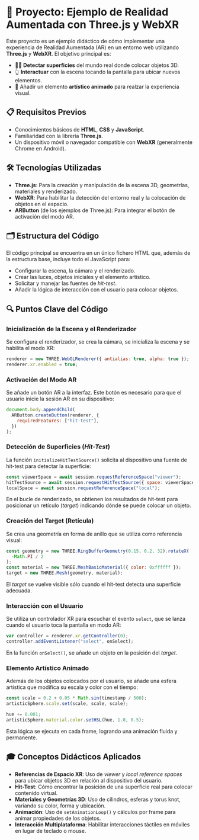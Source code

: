 # 🚀 Proyecto: Ejemplo de Realidad Aumentada con Three.js y WebXR

Este proyecto es un ejemplo didáctico de cómo implementar una experiencia de Realidad Aumentada (AR) en un entorno web utilizando **Three.js** y **WebXR**. El objetivo principal es:

- 🕵️‍♂️ **Detectar superficies** del mundo real donde colocar objetos 3D.
- 👆 **Interactuar** con la escena tocando la pantalla para ubicar nuevos elementos.
- 🎨 Añadir un elemento **artístico animado** para realzar la experiencia visual.

## 📋 Requisitos Previos

- Conocimientos básicos de **HTML**, **CSS** y **JavaScript**.
- Familiaridad con la librería **Three.js**.
- Un dispositivo móvil o navegador compatible con **WebXR** (generalmente Chrome en Android).

## 🛠 Tecnologías Utilizadas

- **Three.js**: Para la creación y manipulación de la escena 3D, geometrías, materiales y renderizado.
- **WebXR**: Para habilitar la detección del entorno real y la colocación de objetos en el espacio.
- **ARButton** (de los ejemplos de Three.js): Para integrar el botón de activación del modo AR.

## 🗂 Estructura del Código

El código principal se encuentra en un único fichero HTML que, además de la estructura base, incluye todo el JavaScript para:

- Configurar la escena, la cámara y el renderizado.
- Crear las luces, objetos iniciales y el elemento artístico.
- Solicitar y manejar las fuentes de _hit-test_.
- Añadir la lógica de interacción con el usuario para colocar objetos.

## 🔍 Puntos Clave del Código

### Inicialización de la Escena y el Renderizador

Se configura el renderizador, se crea la cámara, se inicializa la escena y se habilita el modo XR:

```javascript
renderer = new THREE.WebGLRenderer({ antialias: true, alpha: true });
renderer.xr.enabled = true;
```

### Activación del Modo AR

Se añade un botón AR a la interfaz. Este botón es necesario para que el usuario inicie la sesión AR en su dispositivo:

```javascript
document.body.appendChild(
  ARButton.createButton(renderer, {
    requiredFeatures: ["hit-test"],
  })
);
```

### Detección de Superficies (_Hit-Test_)

La función `initializeHitTestSource()` solicita al dispositivo una fuente de hit-test para detectar la superficie:

```javascript
const viewerSpace = await session.requestReferenceSpace("viewer");
hitTestSource = await session.requestHitTestSource({ space: viewerSpace });
localSpace = await session.requestReferenceSpace("local");
```

En el bucle de renderizado, se obtienen los resultados de hit-test para posicionar un retículo (_target_) indicando dónde se puede colocar un objeto.

### Creación del Target (Retícula)

Se crea una geometría en forma de anillo que se utiliza como referencia visual:

```javascript
const geometry = new THREE.RingBufferGeometry(0.15, 0.2, 32).rotateX(
  -Math.PI / 2
);
const material = new THREE.MeshBasicMaterial({ color: 0xffffff });
target = new THREE.Mesh(geometry, material);
```

El _target_ se vuelve visible sólo cuando el hit-test detecta una superficie adecuada.

### Interacción con el Usuario

Se utiliza un controlador XR para escuchar el evento `select`, que se lanza cuando el usuario toca la pantalla en modo AR:

```javascript
var controller = renderer.xr.getController(0);
controller.addEventListener("select", onSelect);
```

En la función `onSelect()`, se añade un objeto en la posición del _target_.

### Elemento Artístico Animado

Además de los objetos colocados por el usuario, se añade una esfera artística que modifica su escala y color con el tiempo:

```javascript
const scale = 0.2 + 0.05 * Math.sin(timestamp / 500);
artisticSphere.scale.set(scale, scale, scale);

hue += 0.001;
artisticSphere.material.color.setHSL(hue, 1.0, 0.5);
```

Esta lógica se ejecuta en cada frame, logrando una animación fluida y permanente.

## 🎓 Conceptos Didácticos Aplicados

- **Referencias de Espacio XR**: Uso de _viewer_ y _local reference spaces_ para ubicar objetos 3D en relación al dispositivo del usuario.
- **Hit-Test**: Cómo encontrar la posición de una superficie real para colocar contenido virtual.
- **Materiales y Geometrías 3D**: Uso de cilindros, esferas y torus knot, variando su color, forma y ubicación.
- **Animación**: Uso de `setAnimationLoop()` y cálculos por frame para animar propiedades de los objetos.
- **Interacción Multiplataforma**: Habilitar interacciones táctiles en móviles en lugar de teclado o mouse.
